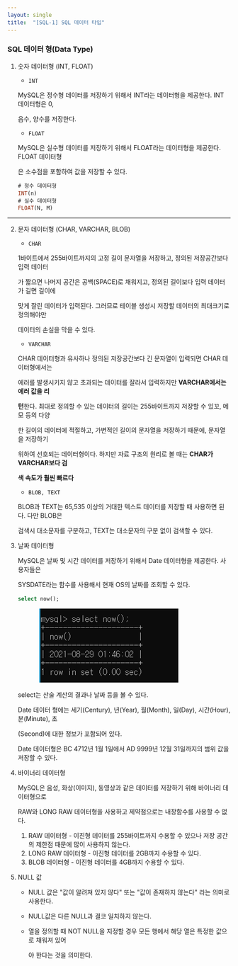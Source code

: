 ```yaml
---
layout: single
title:  "[SQL-1] SQL 데이터 타입"
---
```

### SQL 데이터 형(Data Type)

1. 숫자 데이터형 (INT, FLOAT)
    - `INT`
    
    MySQL은 정수형 데이터를 저장하기 위해서 INT라는 데이터형을 제공한다. INT 데이터형은 0, 
    
    음수, 양수를 저장한다.
    
    - `FLOAT`
    
    MySQL은 실수형 데이터를 저장하기 위해서 FLOAT라는 데이터형을 제공한다. FLOAT 데이터형
    
    은 소수점을 포함하여 값을 저장할 수 있다.
    
    ```sql
    # 정수 데이터형
    INT(n) 
    # 실수 데이터형
    FLOAT(N, M)
    ```
    
---

2. 문자 데이터형 (CHAR, VARCHAR, BLOB)
    - `CHAR`
    
    1바이트에서 255바이트까지의 고정 길이 문자열을 저장하고, 정의된 저장공간보다 입력 데이터
    
    가 짧으면 나머지 공간은 공백(SPACE)로 채워지고, 정의된 길이보다 입력 데이터가 길면 길이에 
    
    맞게 잘린 데이터가 입력된다. 그러므로 테이블 생성시 저장할 데이터의 최대크기로 정의해야만 
    
    데이터의 손실을 막을 수 있다.
    
    - `VARCHAR`
    
    CHAR 데이터형과 유사하나 정의된 저장공간보다 긴 문자열이 입력되면 CHAR 데이터형에서는 
    
    에러를 발생시키지 않고 초과되는 데이터를 잘라서 입력하지만 **VARCHAR에서는 에러 값을 리**
    
    **턴**한다.  최대로 정의할 수 있는 데이터의 길이는 255바이트까지 저장할 수 있꼬, 메모 등의 다양
    
    한 길이의 데이터에 적절하고, 가변적인 길이의 문자열을 저장하기 때문에, 문자열을 저장하기 
    
    위하여 선호되는 데이터형이다. 하지만 자료 구조의 원리로 볼 때는 **CHAR가 VARCHAR보다 검**
    
    **색 속도가 훨씬 빠르다**
    
    - `BLOB, TEXT`
    
    BLOB과 TEXT는 65,535 이상의 거대한 텍스트 데이터를 저장할 때 사용하면 된다. 다만 BLOB은 
    
    검색시 대소문자를 구분하고, TEXT는 대소문자의 구분 없이 검색할 수 있다.
    

3. 날짜 데이터형
    
    MySQL은 날짜 및 시간 데이터를 저장하기 위해서 Date 데이터형을 제공한다. 사용자들은 
    
    SYSDATE라는 함수를 사용해서 현재 OS의 날짜를 조회할 수 있다.
    
    ```sql
    select now();
    ```
    
    <div style="display: block; width: 80%; margin: 0px auto;">
    <img src="../assets/images/sql/sql-1/Untitled.png">
    </div>
    
    select는 산술 계산의 결과나 날짜 등을 볼 수 있다.
    
    Date 데이터 형에는 세기(Century), 년(Year), 월(Month), 일(Day), 시간(Hour), 분(Minute), 초
    
    (Second)에 대한 정보가 포함되어 있다. 
    
    Date 데이터형은 BC 4712년 1월 1일에서 AD 9999년 12월 31일까지의 범위 값을 저장할 수 있다.
    
4. 바이너리 데이터형
    
    MySQL은 음성, 화상(이미지), 동영상과 같은 데이터를 저장하기 위해 바이너리 데이터형으로 
    
    RAW와 LONG RAW 데이터형을 사용하고 제약점으로는 내장함수를 사용할 수 없다.
    
    1. RAW 데이터형 - 이진형 데이터를 255바이트까지 수용할 수 있으나 저장 공간의 제한점 때문에 많이 사용하지 않는다.
    2. LONG RAW 데이터형 - 이진형 데이터를 2GB까지 수용할 수 있다.
    3. BLOB 데이터형 - 이진형 데이터를 4GB까지 수용할 수 있다.

5. NULL 값
    - NULL 값은 "값이 알려져 있지 않다" 또는 "값이 존재하지 않는다" 라는 의미로 사용한다.
    - NULL값은 다른 NULL과 결코 일치하지 않는다.
    - 열을 정의할 때 NOT NULL을 지정할 경우 모든 행에서 해당 열은 특정한 값으로 채워져 있어
        
        야 한다는 것을 의미한다.